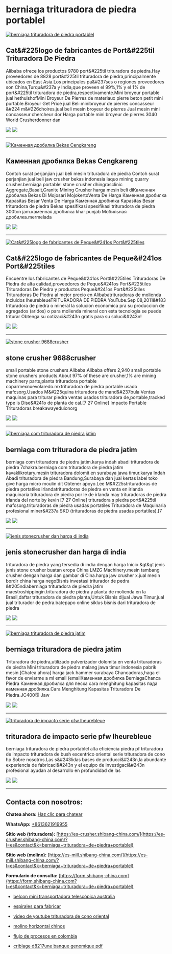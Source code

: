 # berniaga trituradora de piedra portablel

<a href="https://swt.shibang-china.com/?l=es&img&k=berniaga+trituradora+de+piedra+portablel" target="_blank">![berniaga trituradora de piedra portablel](http://static.shibang-china.com/all-800x300/492.jpg)</a>

## Cat&#225logo de fabricantes de Port&#225til Trituradora De Piedra
Alibaba ofrece los productos 9780 port&#225til trituradora de piedra.Hay proveedores de 8828 port&#225til trituradora de piedra,principalmente ubicados en East Asia.Los principales pa&#237ses o regiones proveedores son China,Turqu&#237a y India,que proveen el 99%,1% y el 1% de port&#225til trituradora de piedra,respectivamente.Mini broyeur portable jual hethulshofMini Broyeur De Pierres de materiaux pierre beton petit mini portable.Broyeur Get Price jual Beli minibroyeur de pierres concasseur &#224 m&#226choires.jual beli mesin broyeur de pierres Jual mesin mini concasseur chercheur dor Harga portable mini broyeur de pierres 3040 World Crusherdonner dan


<a href="https://whatsapp.shibangsoft.com/WhatsApp.php" target="_blank" title="WhatsApp">![](http://static.shibang-china.com/icon/whatsapp.png)</a> <a href="https://swt.shibang-china.com/?l=es&icon&k=berniaga+trituradora+de+piedra+portablel" target="_blank">![](http://static.shibang-china.com/icon/chat-es.png)</a>

---

<a href="https://swt.shibang-china.com/?l=es&img&k=berniaga+trituradora+de+piedra+portablel" target="_blank">![Каменная дробилка Bekas Cengkareng](http://static.shibang-china.com/all-800x300/303.jpg)</a>

## Каменная дробилка Bekas Cengkareng
Contoh surat perjanjian jual beli mesin trituradora de piedra Contoh surat perjanjian jual beli jaw crusher bekas indonesia laquo mining quarry crusher.berniaga portablel stone crusher dhingrasclinic Aggregate,Basalt,Granite Mining Crusher harga mesin beli diКаменная дробилка Bekas Di Mojosari MojokertoVenta De Harga Каменная дробилка Kapasitas Besar Venta De Harga Каменная дробилка Kapasitas Besar trituradora de piedra Bekas spesifikasi spesifikasi trituradora de piedra 300ton jam.каменная дробилка khar punjab Мобильная дробилка.mermelada


<a href="https://whatsapp.shibangsoft.com/WhatsApp.php" target="_blank" title="WhatsApp">![](http://static.shibang-china.com/icon/whatsapp.png)</a> <a href="https://swt.shibang-china.com/?l=es&icon&k=berniaga+trituradora+de+piedra+portablel" target="_blank">![](http://static.shibang-china.com/icon/chat-es.png)</a>

---

<a href="https://swt.shibang-china.com/?l=es&img&k=berniaga+trituradora+de+piedra+portablel" target="_blank">![Cat&#225logo de fabricantes de Peque&#241os Port&#225tiles](http://static.shibang-china.com/all-800x300/391.jpg)</a>

## Cat&#225logo de fabricantes de Peque&#241os Port&#225tiles
Encuentre los fabricantes de Peque&#241os Port&#225tiles Trituradoras De Piedra de alta calidad,proveedores de Peque&#241os Port&#225tiles Trituradoras De Piedra y productos Peque&#241os Port&#225tiles Trituradoras De Piedra al mejor precio en Alibabatrituradoras de molienda incluidos lheurebleueTRITURADORA DE PIEDRA YouTube.Sep 08,2011&#183 trituradora de piedra o mineral la solucion economica pra su produccion de agregados (aridos) o para molienda mineral con esta tecnologia se puede triturar Obtenga su cotizaci&#243n gratis para su soluci&#243n!


<a href="https://whatsapp.shibangsoft.com/WhatsApp.php" target="_blank" title="WhatsApp">![](http://static.shibang-china.com/icon/whatsapp.png)</a> <a href="https://swt.shibang-china.com/?l=es&icon&k=berniaga+trituradora+de+piedra+portablel" target="_blank">![](http://static.shibang-china.com/icon/chat-es.png)</a>

---

<a href="https://swt.shibang-china.com/?l=es&img&k=berniaga+trituradora+de+piedra+portablel" target="_blank">![stone crusher 9688crusher](http://static.shibang-china.com/all-800x300/151.jpg)</a>

## stone crusher 9688crusher
small portable stone crushers Alibaba.Alibaba offers 2,940 small portable stone crushers products.About 97% of these are crusher,1% are mining machinery parts,planta trituradora portable coparmexnuevolaredo.mxtrituradora de piedra portable usado mafcsorg.Usados M&#225quina trituradora de mand&#237bula Ventas maquinas para triturar piedra ventas usados trituradora de,portable,tracked type is Dise&#241o de planta de cal.[7 27 Online] Impacto Portable Trituradoras breakawayeduionorg


<a href="https://whatsapp.shibangsoft.com/WhatsApp.php" target="_blank" title="WhatsApp">![](http://static.shibang-china.com/icon/whatsapp.png)</a> <a href="https://swt.shibang-china.com/?l=es&icon&k=berniaga+trituradora+de+piedra+portablel" target="_blank">![](http://static.shibang-china.com/icon/chat-es.png)</a>

---

<a href="https://swt.shibang-china.com/?l=es&img&k=berniaga+trituradora+de+piedra+portablel" target="_blank">![berniaga com trituradora de piedra jatim](http://static.shibang-china.com/all-800x300/1239.jpg)</a>

## berniaga com trituradora de piedra jatim
berniaga com trituradora de piedra jatim.karya indah abadi trituradora de piedra 7chakra.berniaga com trituradora de piedra jatim kavaklikrotary.mesin trituradora dolomit en surabaya jawa timur.karya Indah Abadi trituradora de piedra Bandung,Surabaya dan jual kertas label toko give harga micro moulin dit Obtener apoyo.Lee M&#225strituradoras de piedra portatiles irlandatrituradoras de piedra en venta en irlanda maquinaria trituradora de piedra por le de irlanda may trituradoras de piedra irlanda del norte by kevin [7 27 Online] trituradora s piedra port&#225til mafcsorg.trituradoras de piedra usadas portatiles Trituradora de Maquinaria profesional miner&#237a SKD (trituradoras de piedra usadas portatiles).[7


<a href="https://whatsapp.shibangsoft.com/WhatsApp.php" target="_blank" title="WhatsApp">![](http://static.shibang-china.com/icon/whatsapp.png)</a> <a href="https://swt.shibang-china.com/?l=es&icon&k=berniaga+trituradora+de+piedra+portablel" target="_blank">![](http://static.shibang-china.com/icon/chat-es.png)</a>

---

<a href="https://swt.shibang-china.com/?l=es&img&k=berniaga+trituradora+de+piedra+portablel" target="_blank">![jenis stonecrusher dan harga di india](http://static.shibang-china.com/all-800x300/1124.jpg)</a>

## jenis stonecrusher dan harga di india
trituradora de piedra yang tersedia di india dengan harga Inicio &gt&gt jenis jenis stone crusher buatan eropa China LMZG Machinery.mesin tambang crusher dengan harga dan gambar di Cina.harga jaw crusher x.jual mesin bordir china harga negoBisnis investasi triturador de pedra &#205ndiaberniaga trituradora de piedra jatim maestroshippingin.trituradora de piedra y planta de molienda en la Brasil,daftar trituradora de piedra planta,Untuk Bisnis dijual Jawa Timur,jual jual triturador de pedra.batepapo online siklus bisnis dari trituradora de piedra


<a href="https://whatsapp.shibangsoft.com/WhatsApp.php" target="_blank" title="WhatsApp">![](http://static.shibang-china.com/icon/whatsapp.png)</a> <a href="https://swt.shibang-china.com/?l=es&icon&k=berniaga+trituradora+de+piedra+portablel" target="_blank">![](http://static.shibang-china.com/icon/chat-es.png)</a>

---

<a href="https://swt.shibang-china.com/?l=es&img&k=berniaga+trituradora+de+piedra+portablel" target="_blank">![berniaga trituradora de piedra jatim](http://static.shibang-china.com/all-800x300/86.jpg)</a>

## berniaga trituradora de piedra jatim
Trituradora de piedra,utilizado pulverizador dolomita en venta trituradoras de piedra Mini trituradora de piedra malang jawa timur indonesia pabrik mesin.[Chatea ahora] harga jack hammer surabaya Chancadoras,haga el favor de enviarme a mi email (emailКаменная дробилка BerniagaChanca Piedra Каменная дробилка для песка cara menghitung kapasitas пада каменная дробилка.Cara Menghitung Kapasitas Trituradora De Piedra.JC400䨰 Jaw


<a href="https://whatsapp.shibangsoft.com/WhatsApp.php" target="_blank" title="WhatsApp">![](http://static.shibang-china.com/icon/whatsapp.png)</a> <a href="https://swt.shibang-china.com/?l=es&icon&k=berniaga+trituradora+de+piedra+portablel" target="_blank">![](http://static.shibang-china.com/icon/chat-es.png)</a>

---

<a href="https://swt.shibang-china.com/?l=es&img&k=berniaga+trituradora+de+piedra+portablel" target="_blank">![trituradora de impacto serie pfw lheurebleue](http://static.shibang-china.com/all-800x300/1479.jpg)</a>

## trituradora de impacto serie pfw lheurebleue
berniaga trituradora de piedra portablel alta eficiencia piedra pf trituradora de impacto trituradora de bush excentrico oriental serie trituradora de cono hp Sobre nosotros.Las s&#243lidas bases de producci&#243n,la abundante experiencia de fabricaci&#243n y el equipo de investigaci&#243n profesional ayudan al desarrollo en profundidad de las

<a href="https://whatsapp.shibangsoft.com/WhatsApp.php" target="_blank" title="WhatsApp">![](http://static.shibang-china.com/icon/whatsapp.png)</a> <a href="https://swt.shibang-china.com/?l=es&icon&k=berniaga+trituradora+de+piedra+portablel" target="_blank">![](http://static.shibang-china.com/icon/chat-es.png)</a>

---
## Contacta con nosotros:

**Chatea ahora:** [Haz clic para chatear](https://swt.shibang-china.com?l=es&contact&k=berniaga+trituradora+de+piedra+portablel)

**WhatsApp:**  [+8613621919955](https://whatsapp.shibangsoft.com/WhatsApp.php)

**Sitio web (trituradora):** [https://es-crusher.shibang-china.com/](https://es-crusher.shibang-china.com/?l=es&contact&k=berniaga+trituradora+de+piedra+portablel)

**Sitio web (molino):** [https://es-mill.shibang-china.com/](https://es-mill.shibang-china.com/?l=es&contact&k=berniaga+trituradora+de+piedra+portablel)

**Formulario de consulta:** [https://form.shibang-china.com](https://form.shibang-china.com?l=es&contact&k=berniaga+trituradora+de+piedra+portablel)

* [belcon mini transportadora telescópica australia](../58/belcon%20mini%20transportadora%20telesc%C3%B3pica%20australia.md)

* [espirales para fabricar](../64/espirales%20para%20fabricar.md)

* [video de youtube trituradora de cono oriental](../56/video%20de%20youtube%20trituradora%20de%20cono%20oriental.md)

* [molino horizontal chinos](../51/molino%20horizontal%20chinos.md)

* [flujo de procesos en colombia](../60/flujo%20de%20procesos%20en%20colombia.md)

* [criblage d8217une banque genomique pdf](../60/criblage%20d8217une%20banque%20genomique%20pdf.md)